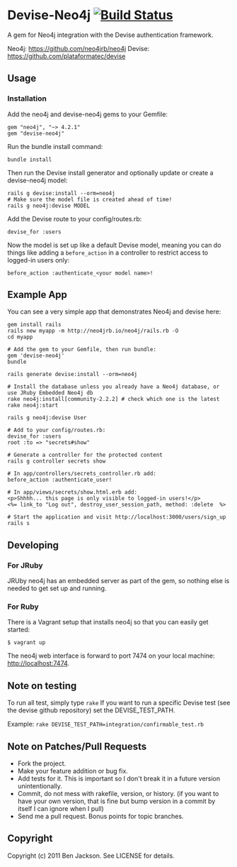 # Devise-Neo4j [![Build Status](https://secure.travis-ci.org/neo4jrb/devise-neo4j.png?branch=master)](http://travis-ci.org/neo4jrb/devise-neo4j)

A gem for Neo4j integration with the Devise authentication framework.

Neo4j: https://github.com/neo4jrb/neo4j Devise:
https://github.com/plataformatec/devise

## Usage

### Installation

Add the neo4j and devise-neo4j gems to your Gemfile:

    gem "neo4j", "~> 4.2.1"
    gem "devise-neo4j"

Run the bundle install command:

    bundle install

Then run the Devise install generator and optionally update or create a
devise-neo4j model:

    rails g devise:install --orm=neo4j
    # Make sure the model file is created ahead of time!
    rails g neo4j:devise MODEL
    
Add the Devise route to your config/routes.rb:

    devise_for :users

Now the model is set up like a default Devise model, meaning you can do things
like adding a `before_action` in a controller to restrict access to logged-in
users only:

    before_action :authenticate_<your model name>!

## Example App

You can see a very simple app that demonstrates Neo4j and devise here:

    gem install rails
    rails new myapp -m http://neo4jrb.io/neo4j/rails.rb -O
    cd myapp
    
    # Add the gem to your Gemfile, then run bundle:
    gem 'devise-neo4j'
    bundle
    
    rails generate devise:install --orm=neo4j

    # Install the database unless you already have a Neo4j database, or use JRuby Embedded Neo4j db
    rake neo4j:install[community-2.2.2] # check which one is the latest
    rake neo4j:start

    rails g neo4j:devise User
    
    # Add to your config/routes.rb:
    devise_for :users
    root :to => "secrets#show"

    # Generate a controller for the protected content
    rails g controller secrets show

    # In app/controllers/secrets_controller.rb add:
    before_action :authenticate_user!

    # In app/views/secrets/show.html.erb add:
    <p>Shhhh... this page is only visible to logged-in users!</p>
    <%= link_to "Log out", destroy_user_session_path, method: :delete  %>

    # Start the application and visit http://localhost:3000/users/sign_up
    rails s

## Developing

### For JRuby

JRUby neo4j has an embedded server as part of the gem, so nothing else is
needed to get set up and running.

### For Ruby

There is a Vagrant setup that installs neo4j so that you can easily get
started:

    $ vagrant up

The neo4j web interface is forward to port 7474 on your local machine:
[http://localhost:7474](http://localhost:7474).

## Note on testing

To run all test, simply type `rake` If you want to run a specific Devise test
(see the devise github repository) set the DEVISE_TEST_PATH.

Example: ``` rake DEVISE_TEST_PATH=integration/confirmable_test.rb ```

## Note on Patches/Pull Requests

*   Fork the project.
*   Make your feature addition or bug fix.
*   Add tests for it. This is important so I don't break it in a future
    version unintentionally.
*   Commit, do not mess with rakefile, version, or history. (if you want to
    have your own version, that is fine but bump version in a commit by itself
    I can ignore when I pull)
*   Send me a pull request. Bonus points for topic branches.


## Copyright

Copyright (c) 2011 Ben Jackson. See LICENSE for details.
